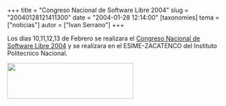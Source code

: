+++
title = "Congreso Nacional de Software Libre 2004"
slug = "20040128121411300"
date = "2004-01-28 12:14:00"
[taxonomies]
tema = ["noticias"]
autor = ["Ivan Serrano"]
+++

Los dias 10,11,12,13 de Febrero se realizara el [Congreso Nacional de
Software Libre 2004](https://www.consol.org.mx/2004/index.html) y se
realizara en el ESIME-ZACATENCO del Instituto Politecnico Nacional.

<img src="http://glib.org.mx/images/articles/20040128121411300_1.jpg"
width="290" height="82" />

